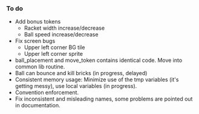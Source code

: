 ### To do
* Add bonus tokens
    * Racket width increase/decrease
    * Ball speed increase/decrease
* Fix screen bugs
    * Upper left corner BG tile
    * Upper left corner sprite
* ball_placement and move_token contains identical code. Move into common lib routine.
* Ball can bounce and kill bricks (in progress, delayed)
* Consistent memory usage: Minimize use of the tmp variables (it's getting messy), use local variables (in progress).
* Convention enforcement.
* Fix inconsistent and misleading names, some problems are pointed out in documentation.
